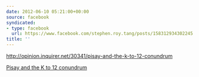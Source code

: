 ```yaml
---
date: 2012-06-10 05:21:00+00:00
source: facebook
syndicated:
- type: facebook
  url: https://www.facebook.com/stephen.roy.tang/posts/158312934302245
title: ''
---
```


http://opinion.inquirer.net/30341/pisay-and-the-k-to-12-conundrum

[Pisay and the K to 12 conundrum](http://opinion.inquirer.net/30341/pisay-and-the-k-to-12-conundrum)